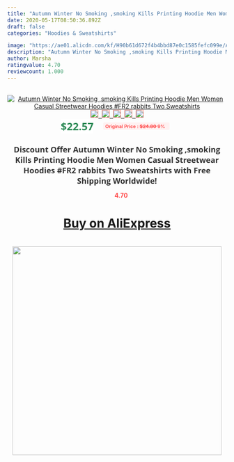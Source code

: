 ```yaml
---
title: "Autumn Winter No Smoking ,smoking Kills Printing Hoodie Men Women Casual Streetwear Hoodies #FR2 rabbits Two Sweatshirts"
date: 2020-05-17T08:50:36.892Z
draft: false
categories: "Hoodies & Sweatshirts"

image: "https://ae01.alicdn.com/kf/H90b61d672f4b4bbd87e0c1585fefc099e/Autumn-Winter-No-Smoking-smoking-Kills-Printing-Hoodie-Men-Women-Casual-Streetwear-Hoodies-FR2-rabbits-Two.jpg"
description: "Autumn Winter No Smoking ,smoking Kills Printing Hoodie Men Women Casual Streetwear Hoodies #FR2 rabbits Two Sweatshirts"
author: Marsha
ratingvalue: 4.70
reviewcount: 1.000
---
```

<br>
<div style="text-align: center;">
<a href="https://s.click.aliexpress.com/e/_986TNj" target="_blank" rel="nofollow noopener noreferrer"><img alt="Autumn Winter No Smoking ,smoking Kills Printing Hoodie Men Women Casual Streetwear Hoodies #FR2 rabbits Two Sweatshirts" class="magnifier-image" src="https://ae01.alicdn.com/kf/H90b61d672f4b4bbd87e0c1585fefc099e/Autumn-Winter-No-Smoking-smoking-Kills-Printing-Hoodie-Men-Women-Casual-Streetwear-Hoodies-FR2-rabbits-Two.jpg_640x640.jpg">
<br>
<img style="border:1px solid salmon" src="https://ae01.alicdn.com/kf/H90b61d672f4b4bbd87e0c1585fefc099e/Autumn-Winter-No-Smoking-smoking-Kills-Printing-Hoodie-Men-Women-Casual-Streetwear-Hoodies-FR2-rabbits-Two.jpg_120x120.jpg">&nbsp;&nbsp;<img style="border:1px solid salmon" src="https://ae01.alicdn.com/kf/H92e6aaa7098d45008aa9ca6e45a95469n/Autumn-Winter-No-Smoking-smoking-Kills-Printing-Hoodie-Men-Women-Casual-Streetwear-Hoodies-FR2-rabbits-Two.jpg_120x120.jpg">&nbsp;&nbsp;<img style="border:1px solid salmon" src="https://ae01.alicdn.com/kf/H28b8e539e4b845018172669f297156e7T/Autumn-Winter-No-Smoking-smoking-Kills-Printing-Hoodie-Men-Women-Casual-Streetwear-Hoodies-FR2-rabbits-Two.jpg_120x120.jpg">&nbsp;&nbsp;<img style="border:1px solid salmon" src="https://ae01.alicdn.com/kf/He8ea021c40c74ad89bc85d704302f432j/Autumn-Winter-No-Smoking-smoking-Kills-Printing-Hoodie-Men-Women-Casual-Streetwear-Hoodies-FR2-rabbits-Two.jpg_120x120.jpg">&nbsp;&nbsp;<img style="border:1px solid salmon" src="https://ae01.alicdn.com/kf/H344e8d715e5c4a83b443595a3c58b5a7L/Autumn-Winter-No-Smoking-smoking-Kills-Printing-Hoodie-Men-Women-Casual-Streetwear-Hoodies-FR2-rabbits-Two.jpg_120x120.jpg"></a></div><br0>
<div style="text-align: center;"><span style="background-color: white; border: 0px; box-sizing: border-box; color: seagreen; display: inline-block; font-family: &quot;open sans&quot; , &quot;arial&quot; , &quot;helvetica&quot; , sans-serif , &quot;heiti&quot;; font-size: 24px; font-stretch: inherit; font-weight: 700; line-height: inherit; margin: 0px 10px 0px 0px; padding: 0px; vertical-align: middle;">$22.57 </span>
<span style="background: rgb(255 , 241 , 241); border-radius: 3px; border: 0px; box-sizing: border-box; color: #ff4747; display: inline-block; font-family: inherit; font-size: 12px; font-stretch: inherit; font-style: inherit; font-variant: inherit; font-weight: 600; line-height: inherit; margin: 0px; padding: 2px 5px; transform: scale(0.9); vertical-align: middle;">Original Price : <b style="text-decoration: line-through;">$24.80 </b> 9%&nbsp;&nbsp;</span></div>
<h1 style="color: #333333; display: inline-block; font-family: &quot;open sans&quot; , &quot;arial&quot; , &quot;helvetica&quot; , sans-serif , &quot;heiti&quot;; font-size: 18px; font-stretch: inherit; font-weight: 700; text-align: center;">Discount Offer Autumn Winter No Smoking ,smoking Kills Printing Hoodie Men Women Casual Streetwear Hoodies #FR2 rabbits Two Sweatshirts with Free Shipping Worldwide!</h1>
<div style="color: #ff4747; text-align: center;">
<img src="https://4.bp.blogspot.com/-M0ZcTcb-5uY/XleCXlxnR4I/AAAAAAAAAEc/OrjgMkXV1oMQFaCRZj5HQwOCBcu3w1FegCPcBGAYYCw/s1600/star.png" style="height: 15px;">&nbsp;<b>4.70</b></div>
<div class="button_cont" align="center"><a class="buynow_a" href="https://s.click.aliexpress.com/e/_986TNj" target="_blank" rel="nofollow noopener noreferrer"><H1>Buy on AliExpress</H1></a></div><br>
<div class="separator" style="clear: both; text-align: center;">
<img src="https://lh3.googleusercontent.com/-pTy5HemUv9M/XlePHvY0dAI/AAAAAAAAAE4/0nX5iRUoIWY8eMW9Dpxeirr157OZliDIgCLcBGAsYHQ/s1600/badge.gif" width="480">
</div>

